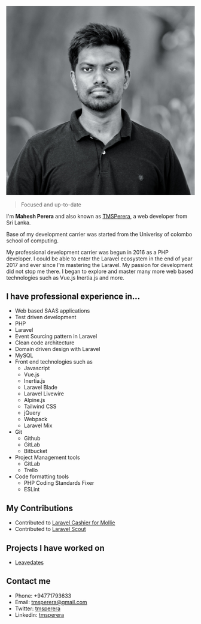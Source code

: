 ![Me](/docs/assets/images/me.jpeg)

> Focused and up-to-date

I'm **Mahesh Perera** and also known as [TMSPerera](https://twitter.com/tmsperera), a web developer from Sri Lanka. 

Base of my development carrier was started from the Univerisy of colombo school of computing.

My professional development carrier was begun in 2016 as a PHP developer. I could be able to enter the Laravel ecosystem in the end of year 2017 and ever since I'm mastering the Laravel. My passion for development did not stop me there. I began to explore and master many more web based technologies such as Vue.js Inertia.js and more. 

## I have professional experience in...
- Web based SAAS applications
- Test driven development
- PHP
- Laravel
- Event Sourcing pattern in Laravel
- Clean code architecture
- Domain driven design with Laravel
- MySQL
- Front end technologies such as 
  - Javascript
  - Vue.js
  - Inertia.js
  - Laravel Blade
  - Laravel Livewire
  - Alpine.js
  - Tailwind CSS
  - jQuery
  - Webpack
  - Laravel Mix
- Git
  - Github
  - GitLab
  - Bitbucket
- Project Management tools
  - GitLab
  - Trello
- Code formatting tools
  - PHP Coding Standards Fixer
  - ESLint

## My Contributions
- Contributed to [Laravel Cashier for Mollie](https://github.com/mollie/laravel-cashier-mollie)
- Contributed to [Laravel Scout](https://github.com/laravel/scout)

## Projects I have worked on
- [Leavedates](https://www.leavedates.com/)

## Contact me
- Phone: +94771793633
- Email: tmsperera@gmail.com
- Twitter: [tmsperera](https://twitter.com/tmsperera)
- Linkedin: [tmsperera](https://www.linkedin.com/in/tmsperera/)

